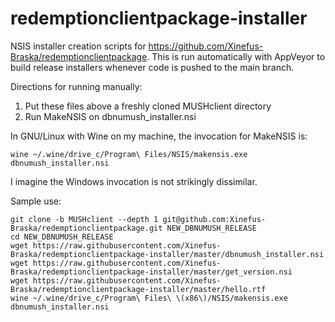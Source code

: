 # redemptionclientpackage-installer
NSIS installer creation scripts for https://github.com/Xinefus-Braska/redemptionclientpackage. This is run automatically with AppVeyor to build release installers whenever code is pushed to the main branch.


Directions for running manually:

1. Put these files above a freshly cloned MUSHclient directory
2. Run MakeNSIS on dbnumush_installer.nsi

In GNU/Linux with Wine on my machine, the invocation for MakeNSIS is:

`wine ~/.wine/drive_c/Program\ Files/NSIS/makensis.exe dbnumush_installer.nsi`

I imagine the Windows invocation is not strikingly dissimilar.

Sample use:
```
git clone -b MUSHclient --depth 1 git@github.com:Xinefus-Braska/redemptionclientpackage.git NEW_DBNUMUSH_RELEASE
cd NEW_DBNUMUSH_RELEASE
wget https://raw.githubusercontent.com/Xinefus-Braska/redemptionclientpackage-installer/master/dbnumush_installer.nsi
wget https://raw.githubusercontent.com/Xinefus-Braska/redemptionclientpackage-installer/master/get_version.nsi
wget https://raw.githubusercontent.com/Xinefus-Braska/redemptionclientpackage-installer/master/hello.rtf
wine ~/.wine/drive_c/Program\ Files\ \(x86\)/NSIS/makensis.exe dbnumush_installer.nsi
```
